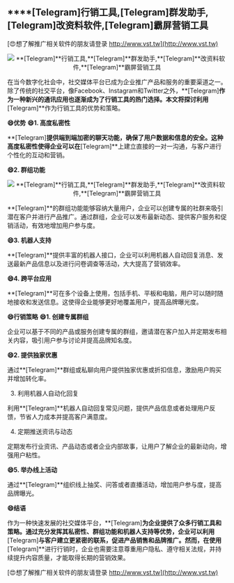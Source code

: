 ## ****[Telegram]**行销工具,**[Telegram]**群发助手,**[Telegram]**改资料软件,**[Telegram]**霸屏营销工具**

[😍想了解推广相关软件的朋友请登录 http://www.vst.tw](http://www.vst.tw)

 <center><img src="https://vst.tw/MP4/tuiguang/png/0.png" alt="**[Telegram]**行销工具,**[Telegram]**群发助手,**[Telegram]**改资料软件,**[Telegram]**霸屏营销工具"></center>

在当今数字化社会中，社交媒体平台已成为企业推广产品和服务的重要渠道之一。除了传统的社交平台，像Facebook、Instagram和Twitter之外，**[Telegram]**作为一种新兴的通讯应用也逐渐成为了行销工具的热门选择。本文将探讨利用**[Telegram]**作为行销工具的优势和策略。

**😄优势**
**😄1. 高度私密性**

**[Telegram]**提供端到端加密的聊天功能，确保了用户数据和信息的安全。这种高度私密性使得企业可以在**[Telegram]**上建立直接的一对一沟通，与客户进行个性化的互动和营销。

**😄2. 群组功能**

 <center><img src="https://vst.tw/MP4/tuiguang/png/2.png" alt="**[Telegram]**行销工具,**[Telegram]**群发助手,**[Telegram]**改资料软件,**[Telegram]**霸屏营销工具"></center>

**[Telegram]**的群组功能能够容纳大量用户，企业可以创建专属的社群来吸引潜在客户并进行产品推广。通过群组，企业可以发布最新动态、提供客户服务和促销活动，有效地增加用户参与度。

**😄3. 机器人支持**

**[Telegram]**提供丰富的机器人接口，企业可以利用机器人自动回复消息、发送最新产品信息以及进行问卷调查等活动，大大提高了营销效率。

**😄4. 跨平台应用**

**[Telegram]**可在多个设备上使用，包括手机、平板和电脑，用户可以随时随地接收和发送信息。这使得企业能够更好地覆盖用户，提高品牌曝光度。

**😄行销策略**
**😄1. 创建专属群组**

企业可以基于不同的产品或服务创建专属的群组，邀请潜在客户加入并定期发布相关内容，吸引用户参与讨论并提高品牌知名度。

**😄2. 提供独家优惠**

通过**[Telegram]**群组或私聊向用户提供独家优惠或折扣信息，激励用户购买并增加转化率。

3. 利用机器人自动化回复

利用**[Telegram]**机器人自动回复常见问题，提供产品信息或者处理用户反馈，节省人力成本并提高客户满意度。

4. 定期推送资讯与动态

定期发布行业资讯、产品动态或者企业内部故事，让用户了解企业的最新动向，增强用户粘性。

**😄5. 举办线上活动**

通过**[Telegram]**组织线上抽奖、问答或者直播活动，增加用户参与度，提高品牌曝光。

**😄结语**

作为一种快速发展的社交媒体平台，**[Telegram]**为企业提供了众多行销工具和策略。通过充分发挥其私密性、群组功能和机器人支持等优势，企业可以利用**[Telegram]**与客户建立更紧密的联系，促进产品销售和品牌推广。然而，在使用**[Telegram]**进行行销时，企业也需要注意尊重用户隐私、遵守相关法规，并持续提升内容质量，才能取得长期的营销效果。

[😍想了解推广相关软件的朋友请登录 http://www.vst.tw](http://www.vst.tw)



